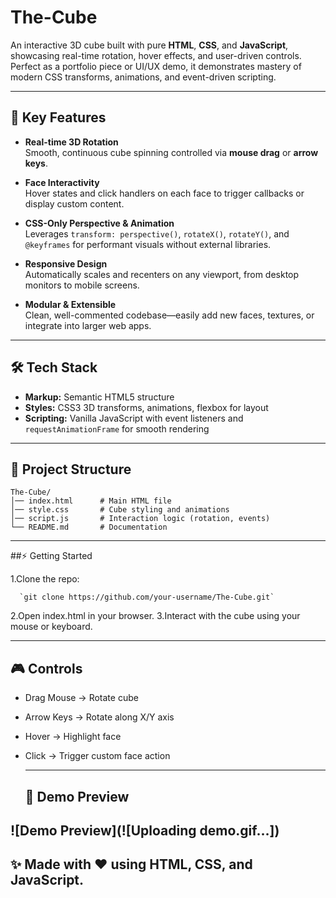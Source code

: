 # The-Cube

An interactive 3D cube built with pure **HTML**, **CSS**, and **JavaScript**, showcasing real-time rotation, hover effects, and user-driven controls. Perfect as a portfolio piece or UI/UX demo, it demonstrates mastery of modern CSS transforms, animations, and event-driven scripting.

---

## 🚀 Key Features

- **Real-time 3D Rotation**  
  Smooth, continuous cube spinning controlled via **mouse drag** or **arrow keys**.

- **Face Interactivity**  
  Hover states and click handlers on each face to trigger callbacks or display custom content.

- **CSS-Only Perspective & Animation**  
  Leverages `transform: perspective()`, `rotateX()`, `rotateY()`, and `@keyframes` for performant visuals without external libraries.

- **Responsive Design**  
  Automatically scales and recenters on any viewport, from desktop monitors to mobile screens.

- **Modular & Extensible**  
  Clean, well-commented codebase—easily add new faces, textures, or integrate into larger web apps.

---

## 🛠 Tech Stack

- **Markup:** Semantic HTML5 structure  
- **Styles:** CSS3 3D transforms, animations, flexbox for layout  
- **Scripting:** Vanilla JavaScript with event listeners and `requestAnimationFrame` for smooth rendering  

---

## 📂 Project Structure

```
The-Cube/
│── index.html      # Main HTML file
│── style.css       # Cube styling and animations
│── script.js       # Interaction logic (rotation, events)
└── README.md       # Documentation
```
---
##⚡ Getting Started

1.Clone the repo:

      `git clone https://github.com/your-username/The-Cube.git`

2.Open index.html in your browser.
3.Interact with the cube using your mouse or keyboard.

---

## 🎮 Controls

- Drag Mouse → Rotate cube
- Arrow Keys → Rotate along X/Y axis
- Hover → Highlight face
- Click → Trigger custom face action

  ---

  ## 📸 Demo Preview

![Demo Preview](![Uploading demo.gif…])
---

## ✨ Made with ❤️ using HTML, CSS, and JavaScript.
